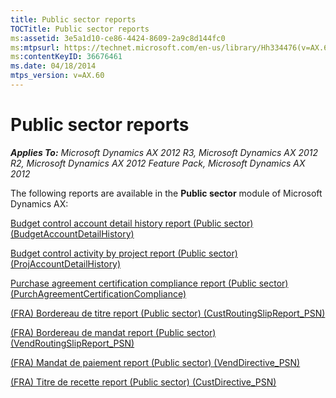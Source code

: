 ```yaml
---
title: Public sector reports
TOCTitle: Public sector reports
ms:assetid: 3e5a1d10-ce86-4424-8609-2a9c8d144fc0
ms:mtpsurl: https://technet.microsoft.com/en-us/library/Hh334476(v=AX.60)
ms:contentKeyID: 36676461
ms.date: 04/18/2014
mtps_version: v=AX.60
---
```


# Public sector reports 


_**Applies To:** Microsoft Dynamics AX 2012 R3, Microsoft Dynamics AX 2012 R2, Microsoft Dynamics AX 2012 Feature Pack, Microsoft Dynamics AX 2012_

The following reports are available in the **Public sector** module of Microsoft Dynamics AX:

[Budget control account detail history report (Public sector) (BudgetAccountDetailHistory)](budget-control-account-detail-history-report-public-sector-budgetaccountdetailhistory.md)

[Budget control activity by project report (Public sector) (ProjAccountDetailHistory)](budget-control-activity-by-project-report-public-sector-projaccountdetailhistory.md)

[Purchase agreement certification compliance report (Public sector) (PurchAgreementCertificationCompliance)](purchase-agreement-certification-compliance-report-public-sector-purchagreementcertificationcompliance.md)

[(FRA) Bordereau de titre report (Public sector) (CustRoutingSlipReport\_PSN)](fra-bordereau-de-titre-report-public-sector-custroutingslipreport-psn.md)

[(FRA) Bordereau de mandat report (Public sector) (VendRoutingSlipReport\_PSN)](fra-bordereau-de-mandat-report-public-sector-vendroutingslipreport-psn.md)

[(FRA) Mandat de paiement report (Public sector) (VendDirective\_PSN)](fra-mandat-de-paiement-report-public-sector-venddirective-psn.md)

[(FRA) Titre de recette report (Public sector) (CustDirective\_PSN)](fra-titre-de-recette-report-public-sector-custdirective-psn.md)

  


